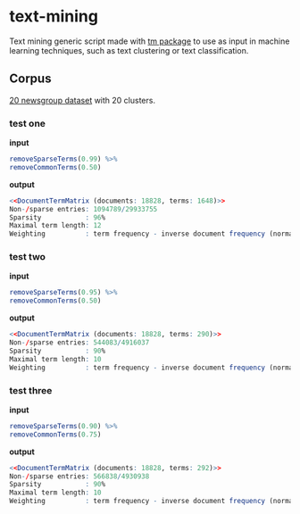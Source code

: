 # text-mining

Text mining generic script made with [tm package](https://github.com/cran/tm) to use as input in machine learning techniques, such as text clustering or text classification.

## Corpus

[20 newsgroup dataset](http://qwone.com/~jason/20Newsgroups/) with 20 clusters.

### test one

**input**

```R
removeSparseTerms(0.99) %>%
removeCommonTerms(0.50) 
```
**output**

```R
<<DocumentTermMatrix (documents: 18828, terms: 1648)>>
Non-/sparse entries: 1094789/29933755
Sparsity           : 96%
Maximal term length: 12
Weighting          : term frequency - inverse document frequency (normalized) (tf-idf)
```
### test two

**input**

```R
removeSparseTerms(0.95) %>%
removeCommonTerms(0.50) 
```
**output**

```R
<<DocumentTermMatrix (documents: 18828, terms: 290)>>
Non-/sparse entries: 544083/4916037
Sparsity           : 90%
Maximal term length: 10
Weighting          : term frequency - inverse document frequency (normalized) (tf-idf)
```
### test three

**input**

```R
removeSparseTerms(0.90) %>%
removeCommonTerms(0.75) 
```
**output**

```R
<<DocumentTermMatrix (documents: 18828, terms: 292)>>
Non-/sparse entries: 566838/4930938
Sparsity           : 90%
Maximal term length: 10
Weighting          : term frequency - inverse document frequency (normalized) (tf-idf)
```

